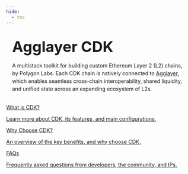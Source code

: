 ```yaml
---
hide:
  - toc
---
```


<style>
/* — hide built‑in MkDocs stuff you had — */
.git-revision-date-localized-plugin,
.md-source-file,
.md-content__button.md-icon {
  display: none;
}

/* — HERO BLOCK — */
.section-wrapper.product-section-head {
  /* 1. center the whole block on the page */
  display: flex;
  justify-content: center;
  margin-top: 2rem;
  padding: 0 1rem;          /* gutter on small screens   */
}

/* 2. limit its inner width to ~720 px      */
/*    (adjust to taste: 45rem ≈ 720 px)     */
.hero-left {
  max-width: 45rem;         /* <- controls “how wide”    */
  width: 100%;
  text-align: left;         /* keep the text left‑aligned */
}

/* optional niceties */
.hero-heading {
  margin: 0;
  font-size: 2.5rem;
}

.hero-subtext {
  margin-top: 1rem;
  line-height: 1.5;
}
</style>


<div class="section-wrapper product-section-head">
<div class="hero-left">
  <h1 class="hero-heading">Agglayer CDK</h1>
  <p class="hero-subtext">
    A multistack toolkit for building custom Ethereum Layer&nbsp;2 (L2) chains, by Polygon Labs.
    Each CDK chain is natively connected to <a href="../">Agglayer</a>, which enables seamless cross-chain interoperability,
    shared liquidity, and unified state across an expanding ecosystem of L2s.
  </p>
</div>
</div>

<br/>

<!-- the rest of your grid stays the same -->
<div class="grid-container">
  <div class="grid-item">
    <a href="./overview">
      <div class="product-list-item-header">
        <div class="feature-card-heading">What is CDK?</div>
      </div>
      <p class="feature-paragraph">Learn more about CDK, its features, and main configurations.</p>
    </a>
  </div>
  <div class="grid-item">
    <a href="./benefits">
      <div class="product-list-item-header">
        <div class="feature-card-heading">Why Choose CDK?</div>
      </div>
      <p class="feature-paragraph">An overview of the key benefits, and why choose CDK.</p>
    </a>
  </div>
  <div class="grid-item">
    <a href="../cdk/resources/faqs">
      <div class="product-list-item-header">
        <div class="feature-card-heading">FAQs</div>
      </div>
      <p class="feature-paragraph">Frequently asked questions from developers, the community, and IPs.</p>
    </a>
  </div>
</div>

